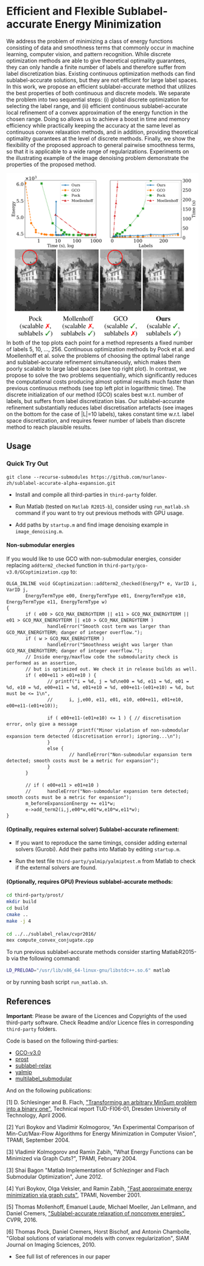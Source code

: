 # Efficient and Flexible Sublabel-accurate Energy Minimization

We address the problem of minimizing a class of energy functions consisting of data and smoothness terms that commonly occur in machine learning, computer vision, and pattern recognition. While discrete optimization methods are able to give theoretical optimality guarantees, they can only handle a finite number of labels and therefore suffer from label discretization bias. Existing continuous optimization methods can find sublabel-accurate solutions, but they are not efficient for large label spaces. In this work, we propose an efficient sublabel-accurate method that utilizes the best properties of both continuous and discrete models. We separate the problem into two sequential steps: (i) global discrete optimization for selecting the label range, and (ii) efficient continuous sublabel-accurate local refinement of a convex approximation of the energy function in the chosen range. Doing so allows us to achieve a boost in time and memory efficiency while practically keeping the accuracy at the same level as continuous convex relaxation methods, and in addition, providing theoretical optimality guarantees at the level of discrete methods. 
Finally, we show the flexibility of the proposed approach to general pairwise smoothness terms, so that it is applicable to a wide range of regularizations. Experiments on the illustrating example of the image denoising problem demonstrate the properties of the proposed method. 

![Comparison of the methods on image denoising problem.](data/teaser.png)
In both of the top plots each point for a method represents a fixed number of labels 5, 10, ..., 256. Continuous optimization methods by Pock et al. and Moellenhoff et al. solve the problems of choosing the optimal label range and sublabel-accurate refinement simultaneously, which makes them poorly scalable to large label spaces (see top right plot). In contrast, we propose to solve the two problems sequentially, which significantly reduces the computational costs producing almost optimal results much faster than previous continuous methods (see top left plot in logarithmic time). The discrete initialization of our method (GCO) scales best w.r.t. number of labels, but suffers from label discretization bias. Our sublabel-accurate refinement substantially reduces label discretisation artefacts (see images on the bottom for the case of |L|=10 labels), takes constant time w.r.t. label space discretization, and requires fewer number of labels than discrete method to reach plausible results.

## Usage  

### Quick Try Out
```
git clone --recurse-submodules https://github.com/nurlanov-zh/sublabel-accurate-alpha-expansion.git
```

* Install and compile all third-parties in `third-party` folder.

* Run Matlab (tested on `Matlab R2015-b`), consider using `run_matlab.sh` command if you want to try out previous methods with GPU usage.

* Add paths by `startup.m` and find image denoising example in `image_denoising.m`.
  

#### Non-submodular energies
If you would like to use GCO with non-submodular energies, consider replacing `addterm2_checked` function in `third-party/gco-v3.0/GCoptimization.cpp` to:

```
OLGA_INLINE void GCoptimization::addterm2_checked(EnergyT* e, VarID i, VarID j, 
       EnergyTermType e00, EnergyTermType e01, EnergyTermType e10, EnergyTermType e11, EnergyTermType w)
{
       if ( e00 > GCO_MAX_ENERGYTERM || e11 > GCO_MAX_ENERGYTERM || e01 > GCO_MAX_ENERGYTERM || e10 > GCO_MAX_ENERGYTERM )
               handleError("Smooth cost term was larger than GCO_MAX_ENERGYTERM; danger of integer overflow.");
       if ( w > GCO_MAX_ENERGYTERM )
               handleError("Smoothness weight was larger than GCO_MAX_ENERGYTERM; danger of integer overflow.");
       // Inside energy/maxflow code the submodularity check is performed as an assertion,
       // but is optimized out. We check it in release builds as well.
       if ( e00+e11 > e01+e10 ) {
               // printf("i = %d, j = %d\ne00 = %d, e11 = %d, e01 = %d, e10 = %d, e00+e11 = %d, e01+e10 = %d, e00+e11-(e01+e10) = %d, but must be <= 1\n",
               //      i, j,e00, e11, e01, e10, e00+e11, e01+e10, e00+e11-(e01+e10));
               
               if ( e00+e11-(e01+e10) <= 1 ) { // discretisation error, only give a message
                       // printf("Minor violation of non-submodular expansion term detected (discretisation error); ignoring...\n");
               }
               else {
                       // handleError("Non-submodular expansion term detected; smooth costs must be a metric for expansion");  
               }
       }

       // if ( e00+e11 > e01+e10 )
       //      handleError("Non-submodular expansion term detected; smooth costs must be a metric for expansion");
       m_beforeExpansionEnergy += e11*w;
       e->add_term2(i,j,e00*w,e01*w,e10*w,e11*w);
}
```


#### (Optinally, requires external solver) Sublabel-accurate refinement:
- If you want to reproduce the same timings, consider adding external 
solvers (Gurobi). Add their paths into Matlab by editing `startup.m`.

- Run the test file `third-party/yalmip/yalmiptest.m` from Matlab to check 
if the external solvers are found.

#### (Optionally, requires GPU) Previous sublabel-accurate methods: 
```sh
cd third-party/prost/
mkdir build
cd build
cmake .. 
make -j 4 
  
cd ../../sublabel_relax/cvpr2016/ 
mex compute_convex_conjugate.cpp
``` 

To run previous sublabel-accurate methods consider starting MatlabR2015-b 
via the following command:
```sh
LD_PRELOAD="/usr/lib/x86_64-linux-gnu/libstdc++.so.6" matlab
```
or by running bash script `run_matlab.sh`.
  
  
## References 

**Important**: Please be aware of the Licences and Copyrights of the used third-party software. Check Readme and/or Licence files in corresponding `third-party` folders. 


Code is based on the following third-parties:

- [GCO-v3.0](https://github.com/nsubtil/gco-v3.0)
- [prost](https://github.com/tum-vision/prost)
- [sublabel-relax](https://github.com/tum-vision/sublabel_relax)
- [yalmip](https://yalmip.github.io/)
- [multilabel_submodular](https://github.com/shaibagon/multilabel_submodular)

And on the following publications:

[1] D. Schlesinger and B. Flach, ["Transforming an arbitrary MinSum problem into a binary one"](http://www1.inf.tu-dresden.de/~ds24/publications/tr_kto2.pdf), Technical report TUD-FI06-01, Dresden University of Technology, April 2006.
       
[2] Yuri Boykov and Vladimir Kolmogorov, "An Experimental Comparison of Min-Cut/Max-Flow Algorithms for Energy Minimization in Computer Vision", TPAMI, September 2004. 
 
[3] Vladimir Kolmogorov and Ramin Zabih, "What Energy Functions can be Minimized via Graph Cuts?", TPAMI, February 2004. 
         
[3] Shai Bagon "Matlab Implementation of Schlezinger and Flach Submodular Optimization", June 2012.

[4] Yuri Boykov, Olga Veksler, and Ramin Zabih, ["Fast approximate energy minimization via graph cuts"](http://www.cs.cornell.edu/rdz/Papers/BVZ-iccv99.pdf), TPAMI, November 2001.

[5] Thomas Mollenhoff, Emanuel Laude, Michael Moeller, Jan Lellmann, and Daniel Cremers, ["Sublabel-accurate relaxation of nonconvex energies"](https://arxiv.org/pdf/1512.01383.pdf), CVPR, 2016.

[6] Thomas Pock, Daniel Cremers, Horst Bischof, and Antonin Chambolle, "Global solutions of variational models with convex regularization", SIAM Journal on Imaging Sciences, 2010.

* See full list of references in our paper
